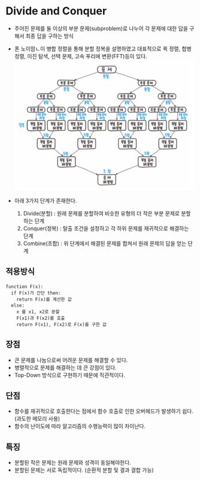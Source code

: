 # Divide and Conquer
- 주어진 문제를 둘 이상의 부분 문제(subproblem)로 나누어 각 문제에 대한 답을 구해서 최종 답을 구하는 방식
- 폰 노이맘ㄴ이 병합 정렬을 통해 분할 정복을 설명하였고 대표적으로 퀵 정렬, 합병 정렬, 이진 탐색, 선택 문제, 고속 푸리에 변환(FFT)등이 있다.
<br> ![divideandconquer](./img/dc.PNG) <br>

- 아래 3가지 단계가 존재한다.
    1. Divide(분할) : 원래 문제를 분할하여 비슷한 유형의 더 작은 부분 문제로 분할하는 단계 
    2. Conquer(정복) : 탈출 조건을 설정하고 각 하위 문제를 재귀적으로 해결하는 단계
    3. Combine(조합) : 위 단계에서 해결된 문제를 합쳐서 원래 문제의 답을 얻는 단계

## 적용방식
```
function F(x):
  if F(x)가 간단 then:
    return F(x)를 계산한 값
  else:
    x 를 x1, x2로 분할
    F(x1)과 F(x2)를 호출
    return F(x1), F(x2)로 F(x)를 구한 값
```

## 장점
- 큰 문제를 나눔으로써 어려운 문제를 해결할 수 있다.
- 병렬적으로 문제를 해결하는 데 큰 강점이 있다.
- Top-Down 방식으로 구현하기 때문에 직관적이다.

## 단점
- 함수를 재귀적으로 호출한다는 점에서 함수 호출로 인한 오버헤드가 발생하기 쉽다.(과도한 메모리 사용)
- 함수의 난이도에 따라 알고리즘의 수행능력이 많이 차이난다.

## 특징
- 분할된 작은 문제는 원래 문제와 성격이 동일해야한다.
- 분할된 문제는 서로 독립적이다. (순환적 분할 및 결과 결합 가능)